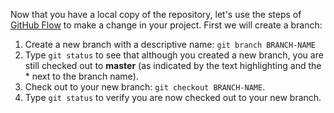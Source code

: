 Now that you have a local copy of the repository, let's use the steps of [GitHub Flow](https://guides.github.com/introduction/flow/) to make a change in your project. First we will create a branch:

1. Create a new branch with a descriptive name: `git branch BRANCH-NAME`
1. Type `git status` to see that although you created a new branch, you are still checked out to **master** (as indicated by the text highlighting and the * next to the branch name).
1. Check out to your new branch: `git checkout BRANCH-NAME`.
1. Type `git status` to verify you are now checked out to your new branch.
